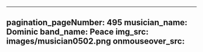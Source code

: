 ------
pagination_pageNumber: 495
musician_name: Dominic
band_name: Peace
img_src: images/musician0502.png
onmouseover_src: 
------